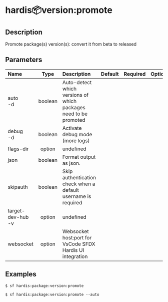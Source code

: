 <!-- This file has been generated with command 'sf hardis:doc:plugin:generate'. Please do not update it manually or it may be overwritten -->
# hardis:package:version:promote

## Description

Promote package(s) version(s): convert it from beta to released

## Parameters

|Name|Type|Description|Default|Required|Options|
|:---|:--:|:----------|:-----:|:------:|:-----:|
|auto<br/>-d|boolean|Auto-detect which versions of which packages need to be promoted||||
|debug<br/>-d|boolean|Activate debug mode (more logs)||||
|flags-dir|option|undefined||||
|json|boolean|Format output as json.||||
|skipauth|boolean|Skip authentication check when a default username is required||||
|target-dev-hub<br/>-v|option|undefined||||
|websocket|option|Websocket host:port for VsCode SFDX Hardis UI integration||||

## Examples

```shell
$ sf hardis:package:version:promote
```

```shell
$ sf hardis:package:version:promote --auto
```


